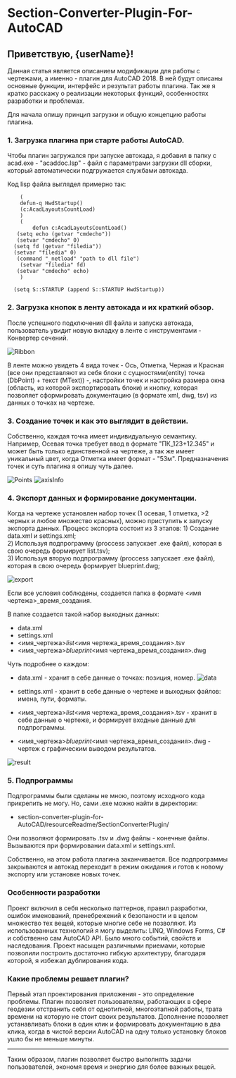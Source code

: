 # Section-Converter-Plugin-For-AutoCAD

## Приветствую, {userName}!

   Данная статья является описанием модификации для работы с чертежами, а именно - плагин для AutoCAD 2018. В ней будут описаны основные функции, интерфейс и результат работы плагина. Так же я кратко расскажу о реализации некоторых функций, особенностях разработки и проблемах.

   Для начала опишу принцип загрузки и общую концепцию работы плагина.

### 1. Загрузка плагина при старте работы AutoCAD.

   Чтобы плагин загружался при запуске автокада, я добавил в папку с acad.exe - "acaddoc.lsp" - файл с параметрами загрузки dll сборки, который автоматически подгружается службами автокада. 

Код lisp файла выглядел примерно так:


```
   	(
    defun-q HwdStartup()
    (c:AcadLayoutsCountLoad)
   	)  
   	(
    	defun c:AcadLayoutsCountLoad()
   (setq echo (getvar "cmdecho"))
   (setvar "cmdecho" 0)
  (setq fd (getvar "filedia"))
  (setvar "filedia" 0)
   (command "_netload" "path to dll file")
    (setvar "filedia" fd)
   (setvar "cmdecho" echo)
	)

  (setq S::STARTUP (append S::STARTUP HwdStartup))
  ```
  
  
### 2. Загрузка кнопок в ленту автокада и их краткий обзор.
  
   После успешного подключения dll файла и запуска автокада, пользователь увидит новую вкладку в ленте с инструментами - Конвертер сечений.
 
 
![Ribbon](https://github.com/boogiedk/section-converter-plugin-for-AutoCAD/raw/master/resourceReadme/main_ribbon.png)


   В ленте можно увидеть 4 вида точек - Ось, Отметка, Черная и Красная (все они представляют из себя блоки с сущностями(entity) точка (DbPoint) + текст (MText)) -, настройки точек и настройка размера окна (область, из которой экспортировать блоки) и кнопку, которая позволяет сформировать документацию (в формате xml, dwg, tsv) из данных о точках на чертеже. 


### 3. Создание точек и как это выглядит в действии.

   Собственно, каждая точка имеет индивидуальную семантику. Например, Осевая точка требует ввод в формате "ПК_123+12.345" и может быть только единственной на чертеже, а так же имеет уникальный цвет, когда Отметка имеет формат - "53м". Предназначения точек и суть плагина я опишу чуть далее. 


![Points](https://github.com/boogiedk/section-converter-plugin-for-AutoCAD/raw/master/resourceReadme/points.png)
![axisInfo](https://github.com/boogiedk/section-converter-plugin-for-AutoCAD/raw/master/resourceReadme/axisInfo.png)


### 4. Экспорт данных и формирование документации.

   Когда на чертеже установлен набор точек (1 осевая, 1 отметка, >2 черных и любое множество красных), можно приступить к запуску экспорта данных. 
   Процесс экспорта состоит из 3 этапов:
    1) Создание data.xml и settings.xml;    
    2) Используя подпрограмму (proccess запускает .exe файл), которая в свою очередь формирует list.tsv);  
    3) Используя вторую подпрограмму (proccess запускает .exe файл), которая в свою очередь формирует blueprint.dwg;
    
   
![export](https://github.com/boogiedk/section-converter-plugin-for-AutoCAD/raw/master/resourceReadme/export.png)

   Если все условия соблюдены, создается папка в формате <имя чертежа>_время_создания.

  В папке создается такой набор выходных данных:

 - data.xml
 - settings.xml
 - <имя_чертежа>_list_<имя чертежа_время_создания>.tsv
 - <имя_чертежа>_blueprint_<имя чертежа_время_создания>.dwg

  Чуть подробнее о каждом:
	
* data.xml - хранит в себе данные о точках: позиция, номер.	
![data](https://github.com/boogiedk/section-converter-plugin-for-AutoCAD/raw/master/resourceReadme/data.png)


 * settings.xml - хранит в себе данные о чертеже и выходных файлов: имена, пути, форматы.	
 
 * <имя_чертежа>_list_<имя чертежа_время_создания>.tsv - хранит в себе данные о чертеже, и формирует входные данные для подпрограммы.
 
 * <имя_чертежа>_blueprint_<имя чертежа_время_создания>.dwg - чертеж с графическим выводом результатов.
	
	
![result](https://github.com/boogiedk/section-converter-plugin-for-AutoCAD/raw/master/resourceReadme/result.png)

### 5. Подпрограммы

  Подпрограммы были сделаны не мною, поэтому исходного кода прикрепить не могу. Но, сами .exe можно найти в директории:
* section-converter-plugin-for-AutoCAD/resourceReadme/SectionConverterPlugin/

Они позволяют формировать .tsv и .dwg файлы - конечные файлы. Вызываются при формировании data.xml и settings.xml.




  Собственно, на этом работа плагина заканчивается. Все подпрограммы закрываются и автокад переходит в режим ожидания и готов к новому экспорту или установке новых точек. 

### Особенности разработки

 Проект включил в себя несколько паттернов, правил разработки, ошибок именований, пренебрежений к безопаности и в целом множество тех вещей, которые многие себе не позволяют. Из использованных технологий я могу выделить: LINQ, Windows Forms, C# и собственно сам AutoCAD API. Было много событий, свойств и наследования. Проект насыщен различными приемами, которые позволили построить достаточно гибкую архитектуру, благодаря которой, я избежал дублирования кода.

### Какие проблемы решает плагин?

  Первый этап проектирования приложения - это определение проблемы.
Плагин позволяет пользователям, работающих в сфере геодезии отстранить себя от однотипной, многоэтапной работы, трата времени на которую не стоит своих результатов. Дополнение позволяет устанавливать блоки в один клик и формировать документацию в два клика, когда в чистой версии AutoCAD на одну только установку блоков ушло бы не меньше минуты.
***
Таким образом, плагин позволяет быстро выполнять задачи пользователей, экономя время и энергию для более важных вещей. 

 








  
